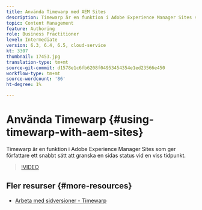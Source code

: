 ```yaml
---
title: Använda Timewarp med AEM Sites
description: Timewarp är en funktion i Adobe Experience Manager Sites som ger författare ett snabbt sätt att granska en sidas status vid en viss tidpunkt.
topic: Content Management
feature: Authoring
role: Business Practitioner
level: Intermediate
version: 6.3, 6.4, 6.5, cloud-service
kt: 3307
thumbnail: 17453.jpg
translation-type: tm+mt
source-git-commit: d1578e1c6fb6208f04953454354e1ed23566e450
workflow-type: tm+mt
source-wordcount: '86'
ht-degree: 1%

---
```



# Använda Timewarp {#using-timewarp-with-aem-sites}

Timewarp är en funktion i Adobe Experience Manager Sites som ger författare ett snabbt sätt att granska en sidas status vid en viss tidpunkt.

>[!VIDEO](https://video.tv.adobe.com/v/17453/?quality=12&learn=on)

## Fler resurser {#more-resources}

* [Arbeta med sidversioner - Timewarp](https://experienceleague.adobe.com/docs/experience-manager-cloud-service/sites/authoring/features/page-versions.html)
